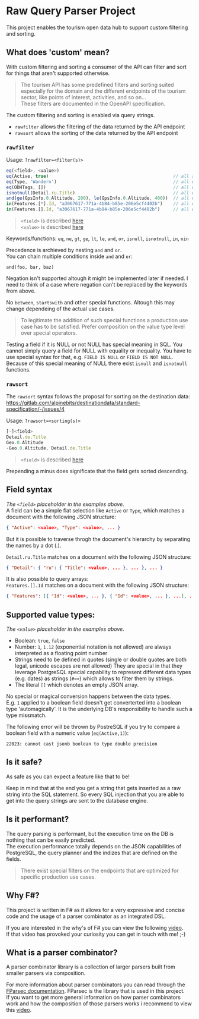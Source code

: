 ﻿# Raw Query Parser Project

This project enables the tourism open data hub to support custom filtering and sorting.

## What does 'custom' mean?

With custom filtering and sorting a consumer of the API can filter and sort for things
that aren't supported otherwise.

> The tourism API has some predefined filters and sorting suited
> especially for the domain and the
> different endpoints of the tourism sector, like points of interest, activities, and
> so on...  
> These filters are documented in the OpenAPI specification.

The custom filtering and sorting is enabled via query strings.

- `rawfilter` allows the filtering of the data returned by the API endpoint
- `rawsort` allows the sorting of the data returned by the API endpoint

### `rawfilter`

Usage: `?rawfilter=<filter(s)>`

```javascript
eq(<field>, <value>)
eq(Active, true)                                               // all active entries
eq(Type, 'Wandern')                                            // all entries of type 'Wandern'
eq(ODHTags, [])                                                // all entries where Array ODHTags is empty
isnotnull(Detail.ru.Title)                                     // all entries with a russian title set
and(ge(GpsInfo.0.Altitude, 200), le(GpsInfo.0.Altitude, 400))  // all entries with an altitude between 200 and 400 meters
in(Features.[*].Id, "a3067617-771a-4b84-b85e-206e5cf4402b")    // all entries in an Array with a specific feature ID
in(Features.[].Id, "a3067617-771a-4b84-b85e-206e5cf4402b")     // all entries in an Array with a specific feature ID - alternative notation
```

> `<field>` is described [here](#Supported-value-types:)   
> `<value>` is described [here](#Field-syntax:)

Keywords/functions: `eq`, `ne`, `gt`, `ge`, `lt`, `le`, `and`, `or`, `isnull`, `isnotnull`, `in`, `nin`

Precedence is archieved by nesting `and` and `or`.  
You can chain multiple conditions inside `and` and `or`:

```
and(foo, bar, baz)
```

Negation isn't supported altough it might be implemented later if needed. I need to think of a case where negation can't be replaced by the keywords from above. 

No `between`, `startswith` and other special functions. Altough this may change dependeing of the actual use cases.

> To legitimate the addition of such special functions a production use case has to be satisfied.
> Prefer composition on the value type level over special operators.

Testing a field if it is NULL or not NULL has special meaning in SQL. You cannot simply query a field for NULL with equality or inequality. You have to use special syntax for that, e.g. `FIELD IS NULL` or `FIELD IS NOT NULL`.    
Because of this special meaning of NULL there exist `isnull` and `isnotnull` functions.

### `rawsort`

The `rawsort` syntax follows the proposal for sorting on the destination data: https://gitlab.com/alpinebits/destinationdata/standard-specification/-/issues/4

Usage: `?rawsort=<sorting(s)>`

```javascript
[-]<field>
Detail.de.Title
Geo.0.Altitude
-Geo.0.Altitude, Detail.de.Title
```
> `<field>` is described [here](#Supported-value-types:)

Prepending a minus does significate that the field gets sorted descending.

## Field syntax

*The `<field>` placeholder in the examples above.*    
A field  can be a simple flat selection like `Active` or `Type`, which matches a document with the following JSON structure:

```json
{ "Active": <value>, "Type": <value>, ... }
```

But it is possible to traverse throgh the document's hierarchy by separating the names by a dot (.).

`Detail.ru.Title` matches on a document with the following JSON structure:

```json
{ "Detail": { "ru": { "Title": <value>, ... }, ... }, ... }
```

It is also possible to query arrays:   
`Features.[].Id` matches on a document with the following JSON structure:

```json
{ "Features": [{ "Id": <value>, ... }, { "Id": <value>, ... }, ...], ... }
```

## Supported value types:

*The `<value>` placeholder in the examples above.*

- Boolean: `true`, `false`
- Number: `1`, `1.12` (exponential notation is not allowed) are always interpreted as a floating point number
- Strings need to be defined in quotes (single or double quotes are both legal, unicode escapes are not allowed) 
  They are special in that they leverage PostgreSQL special capability to represent different data types (e.g. dates) as strings (`#>>`) which allows to filter them by strings.
- The literal `[]` which denotes an empty JSON array.

No special or magical conversion happens between the data types.    
E.g. `1` applied to a boolean field doesn't get converterted into a boolean type 'automagically'. It is the underlying DB's responsibility to handle such a type missmatch.

The following error will be thrown by PostreSQL if you try to compare a boolean field with a numeric value (`eq(Active,1)`):

```
22023: cannot cast jsonb boolean to type double precision
```

## Is it safe?

As safe as you can expect a feature like that to be!

Keep in mind that at the end you get a string that gets inserted as a raw string into the SQL statement. So every SQL injection that you are able to get into the query strings are sent to the database engine.

## Is it performant?

The query parsing is performant, but the execution time on the DB is nothing that can be easily predicted.    
The execution performance totally depends on the JSON capabilities of PostgreSQL, the query planner and the indizes that are defined on the fields.

> There exist special filters on the endpoints that are optimized for specific production use cases.

## Why F#?

This project is written in F# as it allows for a very expressive and concise code and the usage of a parser combinator as an integrated DSL.

If you are interested in the why's of F# you can view the following [video](https://www.youtube.com/watch?v=_q_7-fEEH10).  
If that video has provoked your curiosity you can get in touch with me! ;-)

## What is a parser combinator?

A parser combinator library is a collection of larger parsers built from smaller parsers via composition.

For more information about parser combinators you can read through the [FParsec documentation](https://www.quanttec.com/fparsec/). FParsec is the library that is used in this project.    
If you want to get more general information on how parser combinators work and how
the composition of those parsers works i recommend to view this [video](https://www.youtube.com/watch?v=RDalzi7mhdY).
